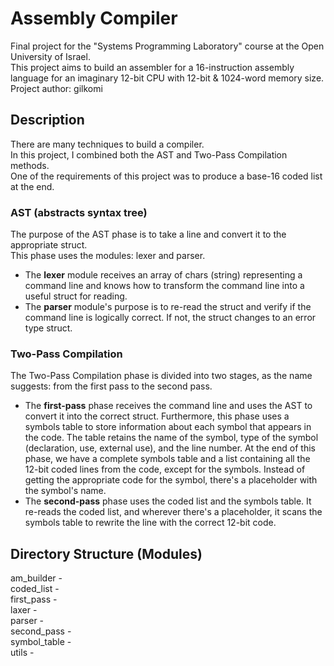 # Assembly Compiler
Final project for the "Systems Programming Laboratory" course at the Open University of Israel.<br>
This project aims to build an assembler for a 16-instruction assembly language for an imaginary 12-bit CPU with 12-bit & 1024-word memory size.<br>
Project author: gilkomi

## Description
There are many techniques to build a compiler.<br>
In this project, I combined both the AST and Two-Pass Compilation methods.<br>
One of the requirements of this project was to produce a base-16 coded list at the end.<br>

### AST (abstracts syntax tree)
The purpose of the AST phase is to take a line and convert it to the appropriate struct.<br>
This phase uses the modules: lexer and parser.<br>
* The **lexer** module receives an array of chars (string) representing a command line and knows how to transform the command line into a useful struct for reading.<br>
* The **parser** module's purpose is to re-read the struct and verify if the command line is logically correct. If not, the struct changes to an error type struct.<br>

### Two-Pass Compilation
The Two-Pass Compilation phase is divided into two stages, as the name suggests: from the first pass to the second pass.
* The **first-pass** phase receives the command line and uses the AST to convert it into the correct struct. Furthermore, this phase uses a symbols table to store information about each symbol that appears in the code. The table retains the name of the symbol, type of the symbol (declaration, use, external use), and the line number. At the end of this phase, we have a complete symbols table and a list containing all the 12-bit coded lines from the code, except for the symbols. Instead of getting the appropriate code for the symbol, there's a placeholder with the symbol's name.
* The **second-pass** phase uses the coded list and the symbols table. It re-reads the coded list, and wherever there's a placeholder, it scans the symbols table to rewrite the line with the correct 12-bit code.
  



## Directory Structure (Modules)
am_builder - 
<br>
coded_list - 
<br>
first_pass - 
<br>
laxer - 
<br>
parser - 
<br>
second_pass - 
<br>
symbol_table - 
<br>
utils - 
<br>

